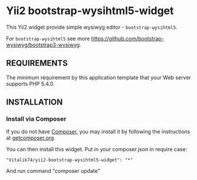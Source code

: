 Yii2 bootstrap-wysihtml5-widget
================================
This Yii2 widget provide simple wysiwyg editor - `bootstrap-wysihtml5`.  

For `bootstrap-wysihtml5` see more https://github.com/bootstrap-wysiwyg/bootstrap3-wysiwyg. 

REQUIREMENTS
------------

The minimum requirement by this application template that your Web server supports PHP 5.4.0.


INSTALLATION
------------

### Install via Composer

If you do not have [Composer](http://getcomposer.org/), you may install it by following the instructions
at [getcomposer.org](http://getcomposer.org/doc/00-intro.md#installation-nix).

You can then install this widget. Put in your composer.json in require case:

`
"Vitalik74/yii2-bootstrap-wysihtml5-widget": "*"
`

And run command "composer update"


